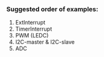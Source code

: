 ### Suggested order of examples:

1. ExtInterrupt
2. TimerInterrupt
3. PWM (LEDC)
4. I2C-master & I2C-slave
5. ADC
